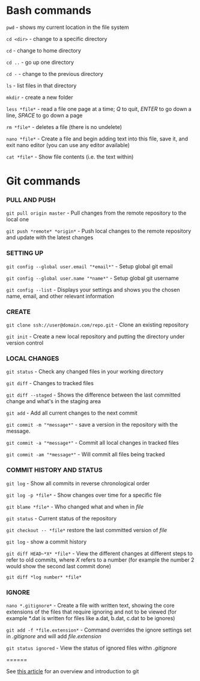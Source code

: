 # Bash commands

`pwd` - shows my current location in the file system

`cd <dir>` - change to a specific directory

`cd` - change to home directory

`cd ..` - go up one directory

`cd -` - change to the previous directory

`ls` - list files in that directory

`mkdir` - create a new folder

`less *file*` - read a file one page at a time; *Q* to quit, *ENTER* to go down a line, *SPACE* to go down a page

`rm *file*` - deletes a file (there is no undelete)

`nano *file*` - Create a file and begin adding text into this file, save it, and exit nano editor (you can use any editor available)

`cat *file*` - Show file contents (i.e. the text within)

# Git commands

### PULL AND PUSH

`git pull origin master` - Pull changes from the remote repository to the local one

`git push *remote* *origin*` - Push local changes to the remote repository and update with the latest changes


### SETTING UP

`git config --global user.email "*email*"` - Setup global git email

`git config --global user.name "*name*"` - Setup global git username

`git config --list` - Displays your settings and shows you the chosen name, email, and other relevant information

### CREATE

`git clone ssh://user@domain.com/repo.git` - Clone an existing repository

`git init` - Create a new local repository and putting the directory under version control

### LOCAL CHANGES

`git status` - Check any changed files in your working directory

`git diff` - Changes to tracked files

`git diff --staged` - Shows the difference between the last committed change and what's in the staging area

`git add` - Add all current changes to the next commit

`git commit -m "*message*"` - save a version in the repository with the message.

`git commit -a "*message*"` - Commit all local changes in tracked files

`git commit -am "*message*"` - Will commit all files being tracked

### COMMIT HISTORY AND STATUS

`git log` - Show all commits in reverse chronological order

`git log -p *file*` - Show changes over time for a specific file

`git blame *file*` - Who changed what and when in *file*

`git status` - Current status of the repository

`git checkout -- *file*` restore the last committed version of *file*

`git log` - show a commit history

`git diff HEAD~*X* *file*` - View the different changes at different steps to refer to old commits, where *X* refers to a number (for example the number 2 would show the second last commit done)

`git diff *log number* *file*`

### IGNORE

`nano *.gitignore*` - Create a file with written text, showing the core extensions of the files that require ignoring and not to be viewed (for example *.dat is written for files like a.dat, b.dat, c.dat to be ignores)

`git add -f *file.extension*` - Command overrides the ignore settings set in *.gitignore* and will add *file.extension*

`git status ignored` - View the status of ignored files withn *.gitignore*

======

See [this article](http://journals.plos.org/ploscompbiol/article?id=10.1371/journal.pcbi.1004668) for an overview and introduction to git
